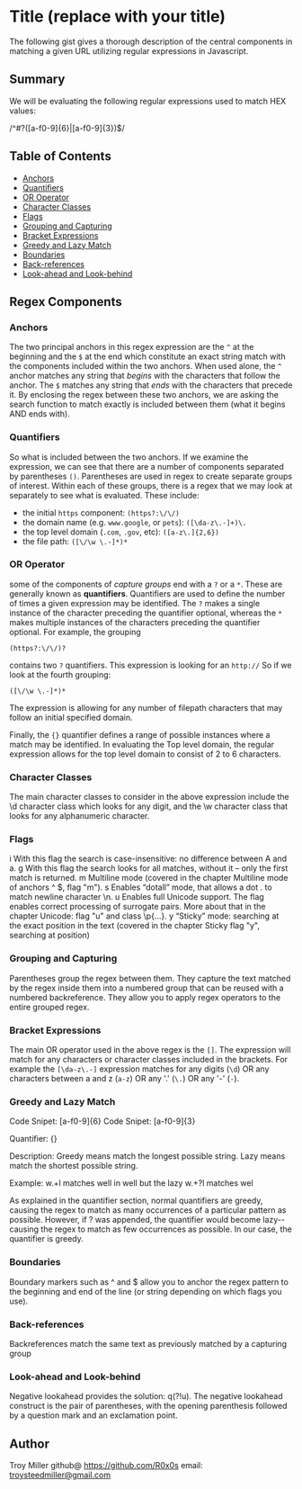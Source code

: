 # Title (replace with your title)

The following gist gives a thorough description of the central components in matching a given URL utilizing regular expressions in Javascript.

## Summary
We will be evaluating the following regular expressions used to match HEX values:

/^#?([a-f0-9]{6}|[a-f0-9]{3})$/


## Table of Contents

- [Anchors](#anchors)
- [Quantifiers](#quantifiers)
- [OR Operator](#or-operator)
- [Character Classes](#character-classes)
- [Flags](#flags)
- [Grouping and Capturing](#grouping-and-capturing)
- [Bracket Expressions](#bracket-expressions)
- [Greedy and Lazy Match](#greedy-and-lazy-match)
- [Boundaries](#boundaries)
- [Back-references](#back-references)
- [Look-ahead and Look-behind](#look-ahead-and-look-behind)

## Regex Components

### Anchors
The two principal anchors in this regex expression are the `^` at the beginning and the `$` at the end which constitute an exact string match with the components included within the two anchors. When used alone, the `^` anchor matches any string that *begins* with the characters that follow the anchor. The `$` matches any string that *ends* with the characters that precede it. By enclosing the regex between these two anchors, we are asking the search function to match exactly is included between them (what it begins AND ends with). 
### Quantifiers
So what is included between the two anchors. If we examine the expression, we can see that there are a number of components separated by parentheses `()`. Parentheses are used in regex to create separate groups of interest. Within each of these groups, there is a regex that we may look at separately to see what is evaluated. These include:
- the initial `https` component: `(https?:\/\/)`
- the domain name (e.g. `www.google`, or `pets`): `([\da-z\.-]+)\.`
- the top level domain (`.com`, `.gov`, etc): `([a-z\.]{2,6})`
- the file path: `([\/\w \.-]*)*`

### OR Operator
some of the components of *capture groups* end with a `?` or a `*`. These are generally known as **quantifiers**. Quantifiers are used to define the number of times a given expression may be identified. The `?` makes a single instance of the character preceding the quantifier optional, whereas the `*` makes multiple instances of the characters preceding the quantifier optional. 
For example, the grouping 
```
(https?:\/\/)?
```
contains two `?` quantifiers. This expression is looking for an `http://`
So if we look at the fourth grouping:
```
([\/\w \.-]*)*
```
The expression is allowing for any number of filepath characters that may follow an initial specified domain.

Finally, the `{}` quantifier defines a range of possible instances where a match may be identified. In evaluating the Top level domain, the regular expression allows for the top level domain to consist of 2 to 6 characters.
### Character Classes
The main character classes to consider in the above expression include the \d character class which looks for any digit, and the \w character class that looks for any alphanumeric character.
### Flags
i
With this flag the search is case-insensitive: no difference between A and a.
g
With this flag the search looks for all matches, without it – only the first match is returned.
m
Multiline mode (covered in the chapter Multiline mode of anchors ^ $, flag "m").
s
Enables “dotall” mode, that allows a dot . to match newline character \n.
u
Enables full Unicode support. The flag enables correct processing of surrogate pairs. More about that in the chapter Unicode: flag "u" and class \p{...}.
y
“Sticky” mode: searching at the exact position in the text (covered in the chapter Sticky flag "y", searching at position)
### Grouping and Capturing
Parentheses group the regex between them. They capture the text matched by the regex inside them into a numbered group that can be reused with a numbered backreference. They allow you to apply regex operators to the entire grouped regex.
### Bracket Expressions
The main OR operator used in the above regex is the `[]`. The expression will match for any characters or character classes included in the brackets. For example the `[\da-z\.-]` expression matches for any digits (`\d`) OR any characters between a and z (`a-z`) OR any '.' (`\.`) OR any '-' (`-`). 
### Greedy and Lazy Match
Code Snipet: [a-f0-9]{6} Code Snipet: [a-f0-9]{3}

Quantifier: {}

Description: Greedy means match the longest possible string. Lazy means match the shortest possible string.

Example: w.+l matches well in well but the lazy w.+?l matches wel

As explained in the quantifier section, normal quantifiers are greedy, causing the regex to match as many occurrences of a particular pattern as possible. However, if ? was appended, the quantifier would become lazy-- causing the regex to match as few occurrences as possible. In our case, the quantifier is greedy.
### Boundaries
Boundary markers such as ^ and $ allow you to anchor the regex pattern to the beginning and end of the line (or string depending on which flags you use).
### Back-references
Backreferences match the same text as previously matched by a capturing group
### Look-ahead and Look-behind
Negative lookahead provides the solution: q(?!u). The negative lookahead construct is the pair of parentheses, with the opening parenthesis followed by a question mark and an exclamation point.

## Author

Troy Miller github@ https://github.com/R0x0s  email: troysteedmiller@gmail.com
